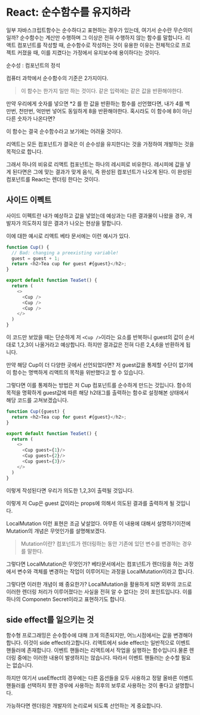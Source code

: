# React: 순수함수를 유지하라
일부 자바스크립트함수는 순수하다고 표현하는 경우가 있는데, 여기서 순수란 무슨의미일까?
순수함수는 계산만 수행하며 그 이상은 전혀 수행하지 않는 함수를 말합니다.
리액트 컴포넌트를 작성할 때, 순수함수로 작성하는 것이 유용한 이유는 전체적으로 프로젝트 커졌을 때, 이를 지켰다는 가정에서 유지보수에 용이하다는 것이다.

순수성 : 컴포넌트의 정석

컴퓨터 과학에서 순수함수의 기준은 2가지이다.
> 이 함수는 한가지 일만 하는 것이다.
> 같은 입력에는 같은 값을 반환해야한다.

만약 우리에게 숫자를 넣으면  *2 를 한 값을 반환하는 함수를 선언했다면,
내가 4를 백만번, 천만번, 억만번 넣어도 동일하게 8을 반환해야한다.
혹시라도 이 함수에 8이 아닌 다른 숫자가 나온다면?

이 함수는 결국 순수함수라고 보기에는 어려울 것이다.

리액트는 모든 컴포넌트가 결국은 이 순수성을 유지한다는 것을 가정하여 개발하는 것을 목적으로 합니다.

그래서 하나의 비유로 리액트 컴포넌트는 하나의 레시피로 비유한다.
레시피에 값을 넣게 된다면은 그에 맞는 결과가 맞게 음식, 즉 완성된 컴포넌트가 나오게 된다.
이 완성된 컴포넌트를 React는 렌더링 한다는 것이다.

## 사이드 이펙트
사이드 이펙트란 내가 예상하고 값을 넣었는데 예상과는 다른 결과물이 나왔을 경우, 개발자가 의도하지 않은 결과가 나오는 현상을 말합니다.

이에 대한 예시로 리액트 베타 문서에는 이런 예시가 있다.
```js
function Cup() {
  // Bad: changing a preexisting variable!
  guest = guest + 1;
  return <h2>Tea cup for guest #{guest}</h2>;
}

export default function TeaSet() {
  return (
    <>
      <Cup />
      <Cup />
      <Cup />
    </>
  )
}
```

이 코드만 보았을 때는 단순하게 저 `<Cup />`이라는 요소를 반복하니 guest의 값이 순서대로 1,2,3이 나올거라고 예상합니다.
하지만 결과값은 전혀 다른 2,4,6을 반환하게 됩니다.

만약 해당 Cup이 더 다양한 곳에서 선언되었다면? 저 guest값을 통제할 수단이 없기에 이 함수는 명백하게 리액트의 목적을 위반했다고 할 수 있습니다.

그렇다면 이를 통제하는 방법은 저 Cup 컴포넌트를 순수하게 만드는 것입니다.
함수의 목적을 명확하게 guest값에 따른 해당 h2태그를 출력하는 함수로 설정해본 상태에서 해당 코드를 고쳐보겠습니다.

```js
function Cup({guest) {
  return <h2>Tea cup for guest #{guest}</h2>;
}

export default function TeaSet() {
  return (
    <>
      <Cup guest={1}/>
      <Cup guest={2}/>
      <Cup guest={3}/>
    </>
  )
}
```

이렇게 작성된다면 우리가 의도한 1,2,3이 출력될 것입니다.

이렇게 저 Cup은 guest 값이라는 props에 의해서 의도된 결과를 출력하게 될 것입니다.


LocalMutation
이런 표현은 조금 낯설었다. 아무튼 이 내용에 대해서 설명하기이전에 Mutation의 개념은 무엇인가를 설명해보겠다.

> Mutation이란?
> 컴포넌트가 렌더링하는 동안 기존에 있던 변수를 변경하는 경우를 말한다.

그렇다면 LocalMutation은 무엇인가?
베타문서에서는 컴포넌트가 렌더링을 하는 과정에서 변수와 객체를 변경하는 작업이 이루어지는 과정을 LocalMutation이라고 합니다.

그렇다면 이러한 개념이 왜 중요한가? 
LocalMutation을 활용하게 되면 외부의 코드로 이러한 렌더링 처리가 이루어졌다는 사실을 전혀 알 수 없다는 것이 포인트입니다.
이를 하나의 Componetn Secret이라고 표현하기도 합니다.

## side effect를 일으키는 것
함수형 프로그래밍은 순수함수에 대해 크게 의존되지만,  어느시점에서는 값을 변경해야합니다.  이것이 side effect라고합니다. 
리액트에서 side effect는 일반적으로 이벤트 핸들러에 존재합니다. 이벤트 핸들러는 리액트에서 작업을 실행하는 함수입니다.물론 렌더링 중에는 이러한 내용이 발생하지는 않습니다.
따라서 이벤트 핸들러는 순수할 필요는 없습니다.

하지만 여기서 useEffect의 경우에는 다른 옵션들을 모두 사용하고 정말 올바른 이벤트 핸들러를 선택하지 못한 경우에 사용하는 최후의 보루로 사용하는 것이 좋다고 설명합니다.

가능하다면 렌더링은 개발자의 논리로써 되도록 선언하는 게 중요합니다.
